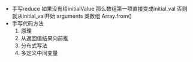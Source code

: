 - 手写reduce
    如果没有给initialValue 那么数组第一项直接变成initial_val
    否则就从initial_val开始
    arguments 类数组 Array.from()
- 手写代码方法
    1. 原理
    2. 从返回值结果向前推
    3. 分布式写法
    4. 多定义中间变量
